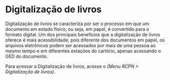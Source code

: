 # Digitalização de livros
Digitalização de livros se caracteriza por ser o processo em que um documento em estado físico, ou seja, em papel, é convertido para o formato digital. Um dos principais benefícios que a digitalização de livros oferece é mais acessibilidade, pois diferente dos documentos em papel, os arquivos eletrônicos podem ser acessados por mais de uma pessoa ao mesmo tempo e em diferentes estações do cartório, apenas acessando o GED do documento.

Para acessar a Digitalização de livros, acesse o *(Menu RCPN > Digitalização de livros)*.
